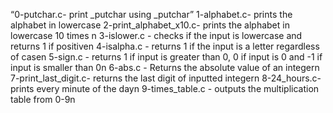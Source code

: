 “0-putchar.c- print _putchar using _putchar”
1-alphabet.c- prints the alphabet in lowercase
2-print_alphabet_x10.c- prints the alphabet in lowercase 10 times n
3-islower.c - checks if the input is lowercase and returns 1 if positiven
4-isalpha.c - returns 1 if the input is a letter regardless of casen
5-sign.c - returns 1 if input is greater than 0, 0 if input is 0 and -1 if input is smaller than 0n
6-abs.c - Returns the absolute value of an integern
7-print_last_digit.c- returns the last digit of inputted integern
8-24_hours.c- prints every minute of the dayn
9-times_table.c - outputs the multiplication table from 0-9n

